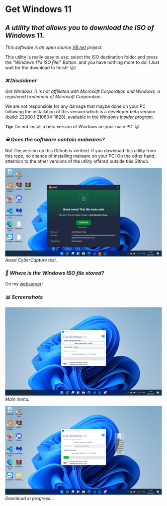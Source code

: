 # Get Windows 11

## _A utility that allows you to download the ISO of Windows 11._

_This software is an open source [VB.net](https://en.wikipedia.org/wiki/Visual_Basic_.NET) project._

This utility is really easy to use: select the ISO destination folder and press the "*Windows 11's ISO file!*" Button. and you have nothing more to do! (Just wait for the download to finish! 😉)

### _❌ Disclaimer_

_Get Windows 11 is not affiliated with Microsoft Corporation and Windows, a registered trademark of Microsoft Corporation._

We are not responsible for any damage that maybe done on your PC following the installation of this version which is a developer beta version (build: 22000.1.210604-1628), available in the *[Windows Insider program](https://insider.windows.com/)*.

__Tip:__ Do not install a beta version of Windows on your main PC! 😉

### _☠ Does the software contain malwares?_

No! The version on this Github is verified. If you download this utility from this repo, no chance of installing malware on your PC! On the other hand, attention to the other versions of the utility offered outside this Github.

![Avast CyberCapture test screenshot](https://raw.githubusercontent.com/euzzeud/GetWindows11Utility/main/screenshots/cybercapture_test.png)
*Avast CyberCapture test.*

### _🚩 Where is the Windows ISO file stored?_

On my [webserver](https://euzzeud.x-h.fr)!

### _📊 Screenshots_

![Main menu screenshot](https://raw.githubusercontent.com/euzzeud/GetWindows11Utility/main/screenshots/main.png)
*Main menu.*

![Download in progress... screenshot](https://raw.githubusercontent.com/euzzeud/GetWindows11Utility/main/screenshots/download.png)
*Download in progress...*

